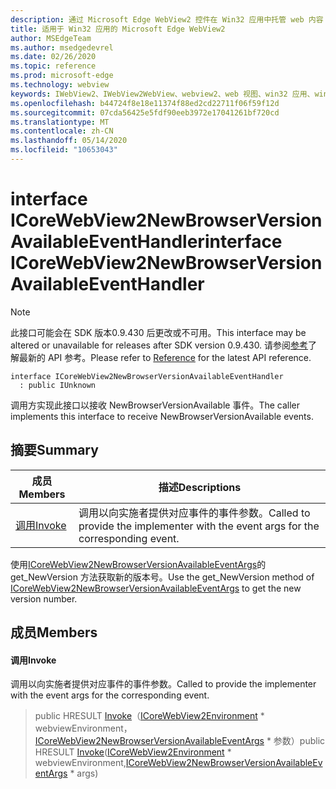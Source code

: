```yaml
---
description: 通过 Microsoft Edge WebView2 控件在 Win32 应用中托管 web 内容
title: 适用于 Win32 应用的 Microsoft Edge WebView2
author: MSEdgeTeam
ms.author: msedgedevrel
ms.date: 02/26/2020
ms.topic: reference
ms.prod: microsoft-edge
ms.technology: webview
keywords: IWebView2、IWebView2WebView、webview2、web 视图、win32 应用、win32、edge、ICoreWebView2、ICoreWebView2Host、浏览器控件、边缘 html
ms.openlocfilehash: b44724f8e18e11374f88ed2cd22711f06f59f12d
ms.sourcegitcommit: 07cda56425e5fdf90eeb3972e17041261bf720cd
ms.translationtype: MT
ms.contentlocale: zh-CN
ms.lasthandoff: 05/14/2020
ms.locfileid: "10653043"
---
```

# <span data-ttu-id="be3c1-104">interface ICoreWebView2NewBrowserVersionAvailableEventHandler</span><span class="sxs-lookup"><span data-stu-id="be3c1-104">interface ICoreWebView2NewBrowserVersionAvailableEventHandler</span></span> 

> [!NOTE]
> <span data-ttu-id="be3c1-105">此接口可能会在 SDK 版本0.9.430 后更改或不可用。</span><span class="sxs-lookup"><span data-stu-id="be3c1-105">This interface may be altered or unavailable for releases after SDK version 0.9.430.</span></span> <span data-ttu-id="be3c1-106">请参阅[参考](../../../webview2-api-reference.md)了解最新的 API 参考。</span><span class="sxs-lookup"><span data-stu-id="be3c1-106">Please refer to [Reference](../../../webview2-api-reference.md) for the latest API reference.</span></span>

```
interface ICoreWebView2NewBrowserVersionAvailableEventHandler
  : public IUnknown
```

<span data-ttu-id="be3c1-107">调用方实现此接口以接收 NewBrowserVersionAvailable 事件。</span><span class="sxs-lookup"><span data-stu-id="be3c1-107">The caller implements this interface to receive NewBrowserVersionAvailable events.</span></span>

## <span data-ttu-id="be3c1-108">摘要</span><span class="sxs-lookup"><span data-stu-id="be3c1-108">Summary</span></span>

 <span data-ttu-id="be3c1-109">成员</span><span class="sxs-lookup"><span data-stu-id="be3c1-109">Members</span></span>                        | <span data-ttu-id="be3c1-110">描述</span><span class="sxs-lookup"><span data-stu-id="be3c1-110">Descriptions</span></span>
--------------------------------|---------------------------------------------
[<span data-ttu-id="be3c1-111">调用</span><span class="sxs-lookup"><span data-stu-id="be3c1-111">Invoke</span></span>](#invoke) | <span data-ttu-id="be3c1-112">调用以向实施者提供对应事件的事件参数。</span><span class="sxs-lookup"><span data-stu-id="be3c1-112">Called to provide the implementer with the event args for the corresponding event.</span></span>

<span data-ttu-id="be3c1-113">使用[ICoreWebView2NewBrowserVersionAvailableEventArgs](ICoreWebView2NewBrowserVersionAvailableEventArgs.md)的 get_NewVersion 方法获取新的版本号。</span><span class="sxs-lookup"><span data-stu-id="be3c1-113">Use the get_NewVersion method of [ICoreWebView2NewBrowserVersionAvailableEventArgs](ICoreWebView2NewBrowserVersionAvailableEventArgs.md) to get the new version number.</span></span>

## <span data-ttu-id="be3c1-114">成员</span><span class="sxs-lookup"><span data-stu-id="be3c1-114">Members</span></span>

#### <span data-ttu-id="be3c1-115">调用</span><span class="sxs-lookup"><span data-stu-id="be3c1-115">Invoke</span></span> 

<span data-ttu-id="be3c1-116">调用以向实施者提供对应事件的事件参数。</span><span class="sxs-lookup"><span data-stu-id="be3c1-116">Called to provide the implementer with the event args for the corresponding event.</span></span>

> <span data-ttu-id="be3c1-117">public HRESULT [Invoke](#invoke)（[ICoreWebView2Environment](ICoreWebView2Environment.md) \* webviewEnvironment，[ICoreWebView2NewBrowserVersionAvailableEventArgs](ICoreWebView2NewBrowserVersionAvailableEventArgs.md) \* 参数）</span><span class="sxs-lookup"><span data-stu-id="be3c1-117">public HRESULT [Invoke](#invoke)([ICoreWebView2Environment](ICoreWebView2Environment.md) \* webviewEnvironment,[ICoreWebView2NewBrowserVersionAvailableEventArgs](ICoreWebView2NewBrowserVersionAvailableEventArgs.md) \* args)</span></span>

